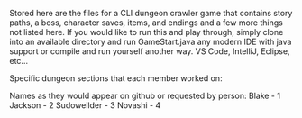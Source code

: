 Stored here are the files for a CLI dungeon crawler game that contains story paths, a boss, character saves, items, and endings and a few more things not listed here.
If you would like to run this and play through, simply clone into an available directory and run GameStart.java any modern IDE with java support or compile and run yourself another way. VS Code, IntelliJ, Eclipse, etc... 

Specific dungeon sections that each member worked on:

Names as they would appear on github or requested by person:
Blake - 1 
Jackson - 2 
Sudoweilder - 3
Novashi - 4 
